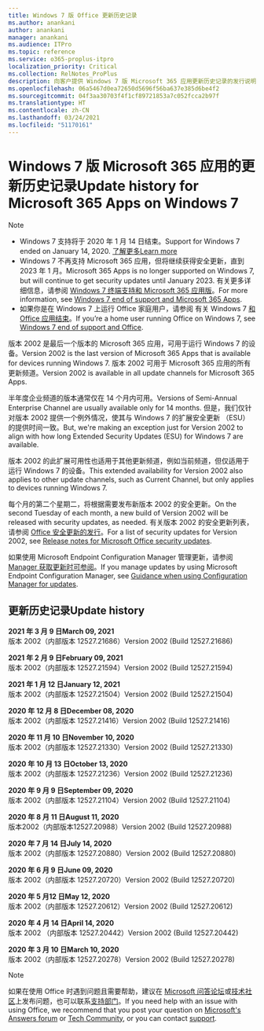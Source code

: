 ```yaml
---
title: Windows 7 版 Office 更新历史记录
ms.author: anankani
author: anankani
manager: anankani
ms.audience: ITPro
ms.topic: reference
ms.service: o365-proplus-itpro
localization_priority: Critical
ms.collection: RelNotes_ProPlus
description: 向客户提供 Windows 7 版 Microsoft 365 应用更新历史记录的发行说明
ms.openlocfilehash: 06a5467d0ea72650d5696f56ba637e385d6be4f2
ms.sourcegitcommit: 04f3aa30703f4f1cf89721853a7c052fcca2b97f
ms.translationtype: HT
ms.contentlocale: zh-CN
ms.lasthandoff: 03/24/2021
ms.locfileid: "51170161"
---
```

# <a name="update-history-for-microsoft-365-apps-on-windows-7"></a><span data-ttu-id="88531-103">Windows 7 版 Microsoft 365 应用的更新历史记录</span><span class="sxs-lookup"><span data-stu-id="88531-103">Update history for Microsoft 365 Apps on Windows 7</span></span> 

 > [!NOTE]
>
>- <span data-ttu-id="88531-104">Windows 7 支持将于 2020 年 1 月 14 日结束。</span><span class="sxs-lookup"><span data-stu-id="88531-104">Support for Windows 7 ended on January 14, 2020.</span></span> [<span data-ttu-id="88531-105">了解更多</span><span class="sxs-lookup"><span data-stu-id="88531-105">Learn more</span></span>](https://www.microsoft.com/microsoft-365/windows/end-of-windows-7-support)
>- <span data-ttu-id="88531-106">Windows 7 不再支持 Microsoft 365 应用，但将继续获得安全更新，直到 2023 年 1 月。</span><span class="sxs-lookup"><span data-stu-id="88531-106">Microsoft 365 Apps is no longer supported on Windows 7, but will continue to get security updates until January 2023.</span></span> <span data-ttu-id="88531-107">有关更多详细信息，请参阅 [Windows 7 终端支持和 Microsoft 365 应用版](/DeployOffice/endofsupport/windows-7-support)。</span><span class="sxs-lookup"><span data-stu-id="88531-107">For more information, see [Windows 7 end of support and Microsoft 365 Apps](/DeployOffice/endofsupport/windows-7-support).</span></span>
>- <span data-ttu-id="88531-108">如果你是在 Windows 7 上运行 Office 家庭用户，请参阅 有关 Windows 7 [和 Office 应用结束](https://support.microsoft.com/office/78f20fab-b57b-44d7-8368-06a8493f3cb9)。</span><span class="sxs-lookup"><span data-stu-id="88531-108">If you’re a home user running Office on Windows 7, see [Windows 7 end of support and Office](https://support.microsoft.com/office/78f20fab-b57b-44d7-8368-06a8493f3cb9).</span></span>

<span data-ttu-id="88531-109">版本 2002 是最后一个版本的 Microsoft 365 应用，可用于运行 Windows 7 的设备。</span><span class="sxs-lookup"><span data-stu-id="88531-109">Version 2002 is the last version of Microsoft 365 Apps that is available for devices running Windows 7.</span></span> <span data-ttu-id="88531-110">版本 2002 可用于 Microsoft 365 应用的所有更新频道。</span><span class="sxs-lookup"><span data-stu-id="88531-110">Version 2002 is available in all update channels for Microsoft 365 Apps.</span></span>

<span data-ttu-id="88531-111">半年度企业频道的版本通常仅在 14 个月内可用。</span><span class="sxs-lookup"><span data-stu-id="88531-111">Versions of Semi-Annual Enterprise Channel are usually available only for 14 months.</span></span> <span data-ttu-id="88531-112">但是，我们仅针对版本 2002 提供一个例外情况，使其与 Windows 7 的扩展安全更新 （ESU） 的提供时间一致。</span><span class="sxs-lookup"><span data-stu-id="88531-112">But, we're making an exception just for Version 2002 to align with how long Extended Security Updates (ESU) for Windows 7 are available.</span></span>

<span data-ttu-id="88531-113">版本 2002 的此扩展可用性也适用于其他更新频道，例如当前频道，但仅适用于运行 Windows 7 的设备。</span><span class="sxs-lookup"><span data-stu-id="88531-113">This extended availability for Version 2002 also applies to other update channels, such as Current Channel, but only applies to devices running Windows 7.</span></span>

<span data-ttu-id="88531-114">每个月的第二个星期二，将根据需要发布新版本 2002 的安全更新。</span><span class="sxs-lookup"><span data-stu-id="88531-114">On the second Tuesday of each month, a new build of Version 2002 will be released with security updates, as needed.</span></span> <span data-ttu-id="88531-115">有关版本 2002 的安全更新列表，请参阅 [Office 安全更新的发行](microsoft365-apps-security-updates.md)。</span><span class="sxs-lookup"><span data-stu-id="88531-115">For a list of security updates for Version 2002, see [Release notes for Microsoft Office security updates](microsoft365-apps-security-updates.md).</span></span>

<span data-ttu-id="88531-116">如果使用 Microsoft Endpoint Configuration Manager 管理更新，请参阅 [Manager 获取更新时可参阅](/deployoffice/endofsupport/windows-7-support#guidance-when-using-configuration-manager-for-updates)。</span><span class="sxs-lookup"><span data-stu-id="88531-116">If you manage updates by using Microsoft Endpoint Configuration Manager, see [Guidance when using Configuration Manager for updates](/deployoffice/endofsupport/windows-7-support#guidance-when-using-configuration-manager-for-updates).</span></span>


## <a name="update-history"></a><span data-ttu-id="88531-117">更新历史记录</span><span class="sxs-lookup"><span data-stu-id="88531-117">Update history</span></span>

[//]: # (请勿移除)

<span data-ttu-id="88531-119">**2021 年 3 月 9 日**</span><span class="sxs-lookup"><span data-stu-id="88531-119">**March 09, 2021**</span></span><br/>
<span data-ttu-id="88531-120">版本 2002（内部版本 12527.21686）</span><span class="sxs-lookup"><span data-stu-id="88531-120">Version 2002 (Build 12527.21686)</span></span><br/>

<span data-ttu-id="88531-121">**2021 年 2 月 9 日**</span><span class="sxs-lookup"><span data-stu-id="88531-121">**February 09, 2021**</span></span><br/>
<span data-ttu-id="88531-122">版本 2002（内部版本 12527.21594）</span><span class="sxs-lookup"><span data-stu-id="88531-122">Version 2002 (Build 12527.21594)</span></span><br/>

<span data-ttu-id="88531-123">**2021 年 1 月 12 日**</span><span class="sxs-lookup"><span data-stu-id="88531-123">**January 12, 2021**</span></span><br/>
<span data-ttu-id="88531-124">版本 2002（内部版本 12527.21504）</span><span class="sxs-lookup"><span data-stu-id="88531-124">Version 2002 (Build 12527.21504)</span></span><br/>

<span data-ttu-id="88531-125">**2020 年 12 月 8 日**</span><span class="sxs-lookup"><span data-stu-id="88531-125">**December 08, 2020**</span></span><br/>
<span data-ttu-id="88531-126">版本 2002（内部版本 12527.21416）</span><span class="sxs-lookup"><span data-stu-id="88531-126">Version 2002 (Build 12527.21416)</span></span><br/>

<span data-ttu-id="88531-127">**2020 年 11 月 10 日**</span><span class="sxs-lookup"><span data-stu-id="88531-127">**November 10, 2020**</span></span><br/>
<span data-ttu-id="88531-128">版本 2002（内部版本 12527.21330）</span><span class="sxs-lookup"><span data-stu-id="88531-128">Version 2002 (Build 12527.21330)</span></span><br/>

<span data-ttu-id="88531-129">**2020 年 10 月 13 日**</span><span class="sxs-lookup"><span data-stu-id="88531-129">**October 13, 2020**</span></span><br/>
<span data-ttu-id="88531-130">版本 2002（内部版本 12527.21236）</span><span class="sxs-lookup"><span data-stu-id="88531-130">Version 2002 (Build 12527.21236)</span></span><br/>

<span data-ttu-id="88531-131">**2020 年 9 月 9 日**</span><span class="sxs-lookup"><span data-stu-id="88531-131">**September 09, 2020**</span></span><br/>
<span data-ttu-id="88531-132">版本 2002（内部版本 12527.21104）</span><span class="sxs-lookup"><span data-stu-id="88531-132">Version 2002 (Build 12527.21104)</span></span><br/>

<span data-ttu-id="88531-133">**2020 年 8 月 11 日**</span><span class="sxs-lookup"><span data-stu-id="88531-133">**August 11, 2020**</span></span><br/>
<span data-ttu-id="88531-134">版本2002（内部版本12527.20988）</span><span class="sxs-lookup"><span data-stu-id="88531-134">Version 2002 (Build 12527.20988)</span></span><br/>

<span data-ttu-id="88531-135">**2020 年 7 月 14 日**</span><span class="sxs-lookup"><span data-stu-id="88531-135">**July 14, 2020**</span></span><br/>
<span data-ttu-id="88531-136">版本 2002（内部版本 12527.20880）</span><span class="sxs-lookup"><span data-stu-id="88531-136">Version 2002 (Build 12527.20880)</span></span><br/>

<span data-ttu-id="88531-137">**2020 年 6 月 9 日**</span><span class="sxs-lookup"><span data-stu-id="88531-137">**June 09, 2020**</span></span><br/>
<span data-ttu-id="88531-138">版本 2002（内部版本 12527.20720）</span><span class="sxs-lookup"><span data-stu-id="88531-138">Version 2002 (Build 12527.20720)</span></span><br/>

<span data-ttu-id="88531-139">**2020 年 5 月12 日**</span><span class="sxs-lookup"><span data-stu-id="88531-139">**May 12, 2020**</span></span><br/>
<span data-ttu-id="88531-140">版本 2002（内部版本 12527.20612）</span><span class="sxs-lookup"><span data-stu-id="88531-140">Version 2002 (Build 12527.20612)</span></span><br/>

<span data-ttu-id="88531-141">**2020 年 4 月 14 日**</span><span class="sxs-lookup"><span data-stu-id="88531-141">**April 14, 2020**</span></span><br/>
<span data-ttu-id="88531-142">版本 2002 （内部版本 12527.20442）</span><span class="sxs-lookup"><span data-stu-id="88531-142">Version 2002 (Build 12527.20442)</span></span><br/>

<span data-ttu-id="88531-143">**2020 年 3 月 10 日**</span><span class="sxs-lookup"><span data-stu-id="88531-143">**March 10, 2020**</span></span><br/>
<span data-ttu-id="88531-144">版本 2002（内部版本 12527.20278）</span><span class="sxs-lookup"><span data-stu-id="88531-144">Version 2002 (Build 12527.20278)</span></span><br/>




> [!NOTE]
> <span data-ttu-id="88531-145">如果在使用 Office 时遇到问题且需要帮助，建议在 [Microsoft 问答论坛](https://answers.microsoft.com/)或[技术社区](https://techcommunity.microsoft.com/)上发布问题，也可以联系[支持部门](https://support.microsoft.com/contactus)。</span><span class="sxs-lookup"><span data-stu-id="88531-145">If you need help with an issue with using Office, we recommend that you post your question on [Microsoft's Answers forum](https://answers.microsoft.com/) or [Tech Community](https://techcommunity.microsoft.com/), or you can contact [support](https://support.microsoft.com/contactus).</span></span>